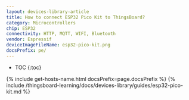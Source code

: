 ```yaml
---
layout: devices-library-article
title: How to connect ESP32 Pico Kit to ThingsBoard?
category: Microcontrollers
chip: ESP32
connectivity: HTTP, MQTT, WIFI, Bluetooth
vendor: Espressif
deviceImageFileName: esp32-pico-kit.png
docsPrefix: pe/
---
```


* TOC
{:toc}

{% include get-hosts-name.html docsPrefix=page.docsPrefix %}
{% include /thingsboard-learning/docs/devices-library/guides/esp32-pico-kit.md %}